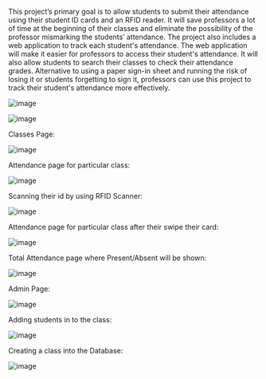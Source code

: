 This project’s primary goal is to allow students to submit their attendance using their student ID cards and an RFID reader. It will save professors a lot of time at the beginning of their classes and eliminate the possibility of the professor mismarking the students’ attendance. The project also includes a web application to track each student's attendance. The web application will make it easier for professors to access their student's attendance. It will also allow students to search their classes to check their attendance grades. Alternative to using a paper sign-in sheet and running the risk of losing it or students forgetting to sign it, professors can use this project to track their student's attendance more effectively.




 

![image](https://user-images.githubusercontent.com/90743678/207451506-fc398bed-b1ef-40a2-a642-5c123180755e.png)

 ![image](https://user-images.githubusercontent.com/90743678/207451551-99d2e37c-70b2-41f6-ab0f-0e543534e83b.png)
 
 
Classes Page:

 

![image](https://user-images.githubusercontent.com/90743678/207451590-16653707-5bdd-4c37-b285-4b24ba8e4d77.png)

Attendance page for particular class:

 
![image](https://user-images.githubusercontent.com/90743678/207451778-fd6e6ee0-7ce8-4cbf-85d2-20e7b7aa58f6.png)

Scanning their id by using RFID Scanner:

 

![image](https://user-images.githubusercontent.com/90743678/207451834-b57ef2d5-c77b-4bd7-a618-30e0ccdfd5f5.png)



Attendance page for particular class after their swipe their card:

 


![image](https://user-images.githubusercontent.com/90743678/207451919-1cc80500-e37f-4f23-a1bb-ef15161242b3.png)



Total Attendance page where Present/Absent will be shown:



 
![image](https://user-images.githubusercontent.com/90743678/207451982-9f7b16c8-8d08-4f23-891b-0a7656262bd3.png)


Admin Page: 


 

![image](https://user-images.githubusercontent.com/90743678/207452010-e845907b-538c-4d55-a4f9-5fb6c392775a.png)


Adding students in to the class:



 
![image](https://user-images.githubusercontent.com/90743678/207452067-2d65cc30-d613-459a-b3ae-fa2e392df2fe.png)



Creating a class into the Database:

 
![image](https://user-images.githubusercontent.com/90743678/207452106-07c0434d-d4c1-4352-97ad-8b200ebbfabc.png)



